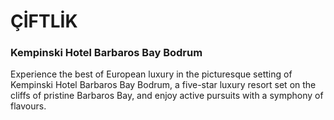# ÇİFTLİK
### Kempinski Hotel Barbaros Bay Bodrum
Experience the best of European luxury in the picturesque setting of Kempinski Hotel Barbaros Bay Bodrum, a five-star luxury resort set on the cliffs of pristine Barbaros Bay, and enjoy active pursuits with a symphony of flavours.
